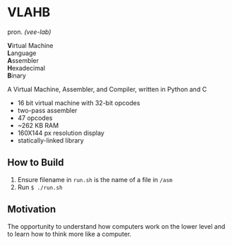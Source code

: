 # VLAHB

pron. _(vee-lab)_<br>

**V**irtual Machine <br>
**L**anguage <br>
**A**ssembler <br>
**H**exadecimal <br>
**B**inary <br>

<!-- Add Cool GIFS here :)
![screenshot](img/peekgif.gif) -->

A Virtual Machine, Assembler, and Compiler, written in Python and C

- 16 bit virtual machine with 32-bit opcodes
- two-pass assembler
- 47 opcodes
- ~262 KB RAM
- 160X144 px resolution display
- statically-linked library

## How to Build
1. Ensure filename in `run.sh` is the name of a file in `/asm`
2. Run `$ ./run.sh`

## Motivation

The opportunity to understand how computers work on the lower level and to learn how to think more like a computer.
